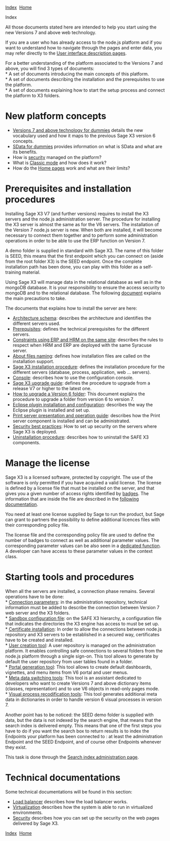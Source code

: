 [Index](index.html)  [Home](getting-started_home.html)

Index

All those documents stated here are intended to help you start using the new Versions 7 and above web technology.

If you are a user who has already access to the node.js platform and if you want to understand how to navigate through the pages and enter data, you may refer directly to the [User interface description pages](ui-definition_index.html).

For a better understanding of the platform associated to the Versions 7 and above, you will find 3 types of documents:  
\* A set of documents introducing the main concepts of this platform.  
\* A set of documents describing the installation and the prerequisites to use the platform.  
\* A set of documents explaining how to start the setup process and connect the platform to X3 folders.

# New platform concepts

* [Versions 7 and above technology for dummies](getting-started_v7-technology-for-dummies.html) details the new vocabulary used and how it maps to the previous Sage X3 version 6 concepts.
* [SData for dummies](getting-started_sdata-for-dummies.html) provides information on what is SData and what are its benefits.
* How is [security](getting-started_security.html) managed on the platform?
* What is [Classic mode](getting-started_classic-mode.html) and how does it work?
* How do the [Home pages](ui-definition_home-page.html) work and what are their limits?

# Prerequisites and installation procedures

Installing Sage X3 V7 (and further versions) requires to install the X3 servers and the node.js administration server. The procedure for installing the X3 server is almost the same as for the V6 servers. The installation of the Version 7 node.js server is new. When both are installed, it will become necessary to connect them together and to perform some administration operations in order to be able to use the ERP function on Version 7.

A demo folder is supplied in standard with Sage X3. The name of this folder is SEED, this means that the first endpoint which you can connect on (aside from the root folder X3) is the SEED endpoint. Once the complete installation path has been done, you can play with this folder as a self-training material.

Using Sage X3 will manage data in the relational database as well as in the mongoDB database. It is your responsibility to ensure the access security to mongoDB and to the relational database. The following [document](getting-started_data-security.html) explains the main precautions to take.

The documents that explains how to install the server are here:

* [Architecture schema](getting-started_architecture-schema.html): describes the architecture and identifies the different servers used.
* [Prerequisites](prerequisites_last-version.html): defines the technical prerequisites for the different servers.
* [Constraints using ERP and HRM on the same site](getting-started_erp-hrm-compatibility.html): describes the rules to respect when HRM and ERP are deployed with the same Syracuse server.
* [About files naming](getting-started_about-files-naming.html): defines how installation files are called on the installation support.
* [Sage X3 installation procedure](getting-started_sage-erp-x3-installation-procedure.html): defines the installation procedure for the different servers (database, process, application, web ... servers).
* [Console](configuration-console_console.html): describes how to use the configuration console.
* [Sage X3 upgrade guide](getting-started_quick-upgrade-guide.html): defines the procedure to upgrade from a release V7 or higher to the latest one.
* [How to upgrade a Version 6 folder](how-to_how-to-upgrade-a-version-6-folder.html): This document explains the procedure to upgrade a folder from version 6 to version 7.
* [Eclipse plugin installation and configuration](how-to_how-to-install-eclipse-and-use-it-to-debug-version-7-code.html): describes the way the Eclipse plugin is installed and set up.
* [Print server presentation and operation guide](getting-started_print-server-presentation-and-operation-guide.html): describes how the Print server component is installed and can be administrated.
* [Security best practices](getting-started_security-best-practices.html): How to set up security on the servers where Sage X3 is deployed.
* [Uninstallation procedure](getting-started_uninstallation-procedure.html): describes how to uninstall the SAFE X3 components.

# Manage the license

Sage X3 is a licensed software, protected by copyright. The use of the software is only permitted if you have acquired a valid license. The license is defined by a license file that must be installed on the server, and that gives you a given number of access rights identified by [badges](administration-reference_badges.html). The information that are inside the file are described in the [following documentation](getting-started_license-file-format.html).

You need at least one license supplied by Sage to run the product, but Sage can grant to partners the possibility to define additional licences files with their corresponding policy file.

The license file and the corresponding policy file are used to define the number of badges to connect as well as additional parameter values. The corresponding parameter values can be also seen in a [dedicated function](administration-reference_supervisor-license-visualization.html). A developer can have access to these parameter values in the context class.

# Starting tools and procedures

When all the servers are installed, a connection phase remains. Several operations have to be done:  
\* [Connection parameters](getting-started_connection-parameters.html): in the administration repository, technical information must be added to describe the connection between Version 7 web server and the X3 folders.  
\* [Sandbox configuration file](getting-started_sandbox-configuration-file.html): on the SAFE X3 hierarchy, a configuration file that indicates the directories the X3 engine has access to must be set up.  
\* [Certificate installation](getting-started_certificate-installation.html): In order to allow the connections between node.js repository and X3 servers to be established in a secured way, certificates have to be created and installed.  
\* [User creation tool](administration-reference_user-imports.html): A user repository is managed on the administration platform. It enables controlling safe connections to several folders from the node.js platform through a single sign-on. This tool allows to generate by default the user repository from user tables found in a folder.  
\* [Portal generation tool](getting-started_portal-generation-tool.html): This tool allows to create default dashboards, vignettes, and menu items from V6 portal and user menus.  
\* [Meta data switching tools](getting-started_meta-data-switching-tools.html): This tool is an assistant dedicated to developers who want to create Versions 7 and above dictionary items (classes, representation) and to use V6 objects in read-only pages mode.  
\* [Visual process recodification tools](getting-started_visual-process-recodification-tools.html): This tool generates additional meta data in dictionaries in order to handle version 6 visual processes in version 7.

Another point has to be noticed: the SEED demo folder is supplied with data, but the data is not indexed by the search engine, that means that the search index is delivered empty. This means that one of the first steps you have to do if you want the search box to return results is to index the Endpoints your platform has been connected to : at least the administration Endpoint and the SEED Endpoint, and of course other Endpoints whenever they exist.

This task is done through the [Search index administration page](administration-reference_search-indexes-administration.html).

# Technical documentations

Some technical documentations will be found in this section:

* [Load balancer](getting-started_load-balancer.html) describes how the load balancer works.
* [Virtualization](getting-started_virtualization.html) describes how the system is able to run in virtualized environments.
* [Security](getting-started_security.html) describes how you can set up the security on the web pages delivered by Sage X3.

  

[Index](index.html)  [Home](getting-started_home.html)